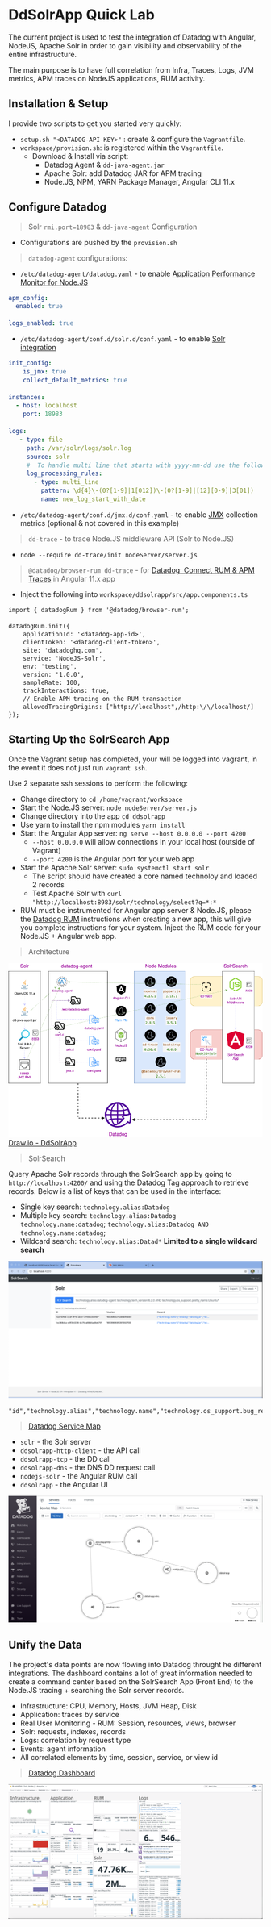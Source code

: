 # DdSolrApp Quick Lab

The current project is used to test the integration of Datadog with Angular, NodeJS, Apache Solr in order to gain visibility and observability of the entire infrastructure.

The main purpose is to have full correlation from Infra, Traces, Logs, JVM metrics, APM traces on NodeJS applications, RUM activity.

## Installation & Setup

I provide two scripts to get you started very quickly:

* `setup.sh "<DATADOG-API-KEY>"` : create & configure the `Vagrantfile`.
* `workspace/provision.sh`: is registered within the `Vagrantfile`.
  * Download & Install via script:
    * Datadog Agent & `dd-java-agent.jar`
    * Apache Solr: add Datadog JAR for APM tracing
    * Node.JS, NPM, YARN Package Manager, Angular CLI 11.x

## Configure Datadog

> Solr `rmi.port=18983` & `dd-java-agent` Configuration

* Configurations are pushed by the `provision.sh`

> `datadog-agent` configurations:

* `/etc/datadog-agent/datadog.yaml` - to enable [Application Performance Monitor for Node.JS](https://docs.datadoghq.com/tracing/setup_overview/setup/nodejs/?tab=containers)
```yaml
apm_config:
  enabled: true

logs_enabled: true
```

* `/etc/datadog-agent/conf.d/solr.d/conf.yaml` - to enable [Solr integration](https://docs.datadoghq.com/integrations/solr/?tab=host)
```yaml
init_config:
    is_jmx: true
    collect_default_metrics: true

instances:
  - host: localhost
    port: 18983

logs:
   - type: file
     path: /var/solr/logs/solr.log
     source: solr
     #  To handle multi line that starts with yyyy-mm-dd use the following pattern
     log_processing_rules:
       - type: multi_line
         pattern: \d{4}\-(0?[1-9]|1[012])\-(0?[1-9]|[12][0-9]|3[01])
         name: new_log_start_with_date
```

* `/etc/datadog-agent/conf.d/jmx.d/conf.yaml` - to enable [JMX](https://docs.datadoghq.com/integrations/java/?tab=host#overview) collection metrics (optional & not covered in this example)

> `dd-trace` - to trace Node.JS middleware API (Solr to Node.JS)

* `node --require dd-trace/init nodeServer/server.js`

> `@datadog/browser-rum dd-trace` - for [Datadog: Connect RUM & APM Traces](https://docs.datadoghq.com/real_user_monitoring/connect_rum_and_traces/?tab=browserrum#pagetitle) in Angular 11.x app

* Inject the following into `workspace/ddsolrapp/src/app.components.ts`
```node
import { datadogRum } from '@datadog/browser-rum';

datadogRum.init({
    applicationId: '<datadog-app-id>',
    clientToken: '<datadog-client-token>',
    site: 'datadoghq.com',
    service: 'NodeJS-Solr',
    env: 'testing',
    version: '1.0.0',
    sampleRate: 100,
    trackInteractions: true,
    // Enable APM tracing on the RUM transaction
    allowedTracingOrigins: ["http://localhost",/http:\/\/localhost/]
});
```



## Starting Up the SolrSearch App

Once the Vagrant setup has completed, your will be logged into vagrant, in the event it does not just run `vagrant ssh`.

Use 2 separate ssh sessions to perform the following:
* Change directory to `cd /home/vagrant/workspace` 
* Start the Node.JS server: `node nodeServer/server.js`
* Change directory into the app `cd ddsolrapp`
* Use yarn to install the npm modules `yarn install`
* Start the Angular App server: `ng serve --host 0.0.0.0 --port 4200`
    * `--host 0.0.0.0` will allow connections in your local host (outside of Vagrant)
    * `--port 4200` is the Angular port for your web app
* Start the Apache Solr server: `sudo systemctl start solr`
    * The script should have created a core named technoloy and loaded 2 records
    * Test Apache Solr with `curl "http://localhost:8983/solr/technology/select?q=*:*`
* RUM must be instrumented for Angular app server & Node.JS, please the [Datadog RUM](https://app.datadoghq.com/rum) instructions when creating a new app, this will give you complete instructions for your system. Inject the RUM code for your Node.JS + Angular web app.

> Architecture

![DdSolrApp](workspace/imgs/DdSolrApp.png) [Draw.io - DdSolrApp](workspace/imgs/DdSolrApp.drawio)

> SolrSearch

Query Apache Solr records through the SolrSearch app by going to `http://localhost:4200/` and using the Datadog Tag approach  to retrieve records. Below is a list of keys that can be used in the interface:

* Single key search: `technology.alias:Datadog`
* Multiple key search: `technology.alias:Datadog technology.name:datadog`; `technology.alias:Datadog AND technology.name:datadog`;
* Wildcard search: `technology.alias:Datad*` **Limited to a single wildcard search**

![SolrSearch](workspace/imgs/SolrSearch.png)
```csv
"id","technology.alias","technology.name","technology.os_support.bug_report_url","technology.os_support.distrib_codename","technology.os_support.distrib_description","technology.os_support.distrib_id","technology.os_support.distrib_release","technology.os_support.home_url","technology.os_support.id","technology.os_support.id_like","technology.os_support.name","technology.os_support.pretty_name","technology.os_support.support_url","technology.os_support.ubuntu_codename","technology.os_support.version","technology.os_support.version_codename","technology.os_support.version_id","technology.tech_conf","technology.tech_confdir","technology.tech_firstconf","technology.tech_type","technology.tech_version"
```

> [Datadog Service Map](https://docs.datadoghq.com/tracing/visualization/services_map/#pagetitle)

* `solr` - the Solr server
* `ddsolrapp-http-client` - the API call
* `ddsolrapp-tcp` - the DD call
* `ddsolrapp-dns` - the DNS DD request call
* `nodejs-solr` - the Angular RUM call
* `ddsolrapp` - the Angular UI

![Service Map](workspace/imgs/serviceMap.png)

## Unify the Data

The project's data points are now flowing into Datadog throught he different integrations. The dashboard contains a lot of great information needed to create a command center based on the SolrSearch App (Front End) to the Node.JS tracing + searching the Solr server records. 

* Infrastructure: CPU, Memory, Hosts, JVM Heap, Disk
* Application: traces by service
* Real User Monitoring - RUM: Session, resources, views, browser
* Solr: requests, indexes, records
* Logs: correlation by request type
* Events: agent information  
* All correlated elements by time, session, service, or view id

> [Datadog Dashboard](workspace/imgs/RUM_APM-Solr,Node.JS,Angular--2021-02-09T23_23_56.json)

![Dashboard](workspace/imgs/SolrEnd2End.png)